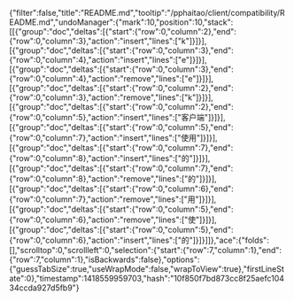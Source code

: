{"filter":false,"title":"README.md","tooltip":"/pphaitao/client/compatibility/README.md","undoManager":{"mark":10,"position":10,"stack":[[{"group":"doc","deltas":[{"start":{"row":0,"column":2},"end":{"row":0,"column":3},"action":"insert","lines":["k"]}]}],[{"group":"doc","deltas":[{"start":{"row":0,"column":3},"end":{"row":0,"column":4},"action":"insert","lines":["e"]}]}],[{"group":"doc","deltas":[{"start":{"row":0,"column":3},"end":{"row":0,"column":4},"action":"remove","lines":["e"]}]}],[{"group":"doc","deltas":[{"start":{"row":0,"column":2},"end":{"row":0,"column":3},"action":"remove","lines":["k"]}]}],[{"group":"doc","deltas":[{"start":{"row":0,"column":2},"end":{"row":0,"column":5},"action":"insert","lines":["客户端"]}]}],[{"group":"doc","deltas":[{"start":{"row":0,"column":5},"end":{"row":0,"column":7},"action":"insert","lines":["使用"]}]}],[{"group":"doc","deltas":[{"start":{"row":0,"column":7},"end":{"row":0,"column":8},"action":"insert","lines":["的"]}]}],[{"group":"doc","deltas":[{"start":{"row":0,"column":7},"end":{"row":0,"column":8},"action":"remove","lines":["的"]}]}],[{"group":"doc","deltas":[{"start":{"row":0,"column":6},"end":{"row":0,"column":7},"action":"remove","lines":["用"]}]}],[{"group":"doc","deltas":[{"start":{"row":0,"column":5},"end":{"row":0,"column":6},"action":"remove","lines":["使"]}]}],[{"group":"doc","deltas":[{"start":{"row":0,"column":5},"end":{"row":0,"column":6},"action":"insert","lines":["的"]}]}]]},"ace":{"folds":[],"scrolltop":0,"scrollleft":0,"selection":{"start":{"row":7,"column":1},"end":{"row":7,"column":1},"isBackwards":false},"options":{"guessTabSize":true,"useWrapMode":false,"wrapToView":true},"firstLineState":0},"timestamp":1418559959703,"hash":"10f850f7bd873cc8f25aefc10434ccda927d5fb9"}
